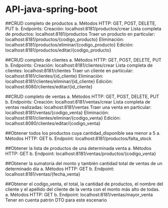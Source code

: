 # API-java-spring-boot

##CRUD completo de productos
a. Métodos HTTP: GET, POST, DELETE, PUT
b. Endpoints:
Creación: localhost:8181/productos/crear
Lista completa de productos: localhost:8181/productos
Traer un producto en particular: localhost:8181/productos/{codigo_producto}
Eliminación: localhost:8181/productos/eliminar/{codigo_producto}
Edición: localhost:8181/productos/editar/{codigo_producto}

##CRUD completo de clientes
a. Métodos HTTP: GET, POST, DELETE, PUT
b. Endpoints:
Creación: localhost:8181/clientes/crear
Lista completa de clientes: localhost:8181/clientes
Traer un cliente en particular: localhost:8181/clientes/{id_cliente}
Eliminación: localhost:8181/clientes/eliminar/{id_cliente}
Edición: localhost:8080/clientes/editar/{id_cliente}

##CRUD completo de ventas
a. Métodos HTTP: GET, POST, DELETE, PUT
b. Endpoints:
Creación: localhost:8181/ventas/crear
Lista completa de ventas realizadas: localhost:8181/ventas
Traer una venta en particular: localhost:8181/ventas/{codigo_venta}
Eliminación: localhost:8181/clientes/eliminar/{codigo_venta}
Edición: localhost:8080/clientes/editar/{codigo_venta}

##Obtener todos los productos cuya cantidad_disponible sea menor a 5
a. Métodos HTTP: GET
b. Endpoint:
localhost:8181/productos/falta_stock

##Obtener la lista de productos de una determinada venta
a. Métodos HTTP: GET
b. Endpoint:
localhost:8181/ventas/productos/{codigo_venta}

##Obtener la sumatoria del monto y también cantidad total de ventas de un determinado
día
a. Métodos HTTP: GET
b. Endpoint:
localhost:8181/ventas/{fecha_venta}

##Obtener el codigo_venta, el total, la cantidad de productos, el nombre del cliente y el
apellido del cliente de la venta con el monto más alto de todas.
a. Métodos HTTP: GET
b. Endpoint:
localhost:8181/ventas/mayor_venta
Tener en cuenta patrón DTO para este escenario
